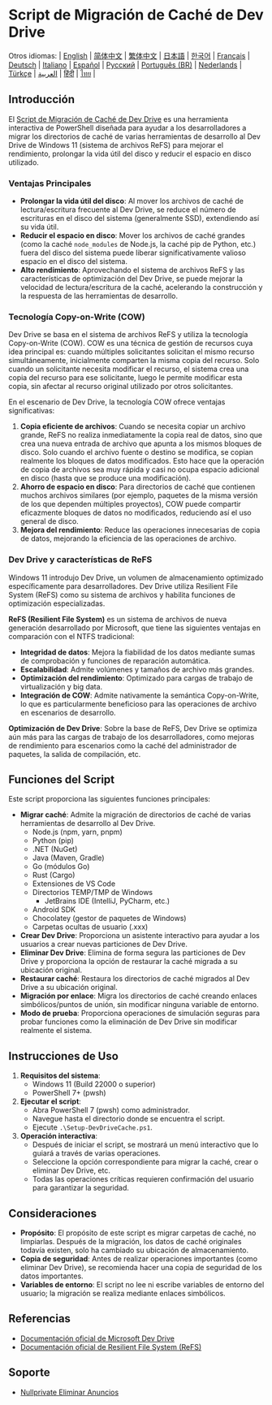 # Script de Migración de Caché de Dev Drive

Otros idiomas:
| [English](README.en-us.md) | [简体中文](README.md) | [繁体中文](README.zh-tw.md) | [日本語](README.ja-jp.md) | [한국어](README.ko-kr.md) | [Français](README.fr-fr.md) | [Deutsch](README.de-de.md) | [Italiano](README.it-it.md) | [Español](README.es-es.md) | [Русский](README.ru-ru.md) | [Português (BR)](README.pt-br.md) | [Nederlands](README.nl-nl.md) | [Türkçe](README.tr-tr.md) | [العربية](README.ar-sa.md) | [हिंदी](README.hi-in.md) | [ไทย](README.th-th.md) |

## Introducción

El [Script de Migración de Caché de Dev Drive](https://github.com/jqknono/migrate-to-win11-dev-drive) es una herramienta interactiva de PowerShell diseñada para ayudar a los desarrolladores a migrar los directorios de caché de varias herramientas de desarrollo al Dev Drive de Windows 11 (sistema de archivos ReFS) para mejorar el rendimiento, prolongar la vida útil del disco y reducir el espacio en disco utilizado.

### Ventajas Principales

- **Prolongar la vida útil del disco**: Al mover los archivos de caché de lectura/escritura frecuente al Dev Drive, se reduce el número de escrituras en el disco del sistema (generalmente SSD), extendiendo así su vida útil.
- **Reducir el espacio en disco**: Mover los archivos de caché grandes (como la caché `node_modules` de Node.js, la caché pip de Python, etc.) fuera del disco del sistema puede liberar significativamente valioso espacio en el disco del sistema.
- **Alto rendimiento**: Aprovechando el sistema de archivos ReFS y las características de optimización del Dev Drive, se puede mejorar la velocidad de lectura/escritura de la caché, acelerando la construcción y la respuesta de las herramientas de desarrollo.

### Tecnología Copy-on-Write (COW)

Dev Drive se basa en el sistema de archivos ReFS y utiliza la tecnología Copy-on-Write (COW). COW es una técnica de gestión de recursos cuya idea principal es: cuando múltiples solicitantes solicitan el mismo recurso simultáneamente, inicialmente comparten la misma copia del recurso. Solo cuando un solicitante necesita modificar el recurso, el sistema crea una copia del recurso para ese solicitante, luego le permite modificar esta copia, sin afectar al recurso original utilizado por otros solicitantes.

En el escenario de Dev Drive, la tecnología COW ofrece ventajas significativas:

1.  **Copia eficiente de archivos**: Cuando se necesita copiar un archivo grande, ReFS no realiza inmediatamente la copia real de datos, sino que crea una nueva entrada de archivo que apunta a los mismos bloques de disco. Solo cuando el archivo fuente o destino se modifica, se copian realmente los bloques de datos modificados. Esto hace que la operación de copia de archivos sea muy rápida y casi no ocupa espacio adicional en disco (hasta que se produce una modificación).
2.  **Ahorro de espacio en disco**: Para directorios de caché que contienen muchos archivos similares (por ejemplo, paquetes de la misma versión de los que dependen múltiples proyectos), COW puede compartir eficazmente bloques de datos no modificados, reduciendo así el uso general de disco.
3.  **Mejora del rendimiento**: Reduce las operaciones innecesarias de copia de datos, mejorando la eficiencia de las operaciones de archivo.

### Dev Drive y características de ReFS

Windows 11 introdujo Dev Drive, un volumen de almacenamiento optimizado específicamente para desarrolladores. Dev Drive utiliza Resilient File System (ReFS) como su sistema de archivos y habilita funciones de optimización especializadas.

**ReFS (Resilient File System)** es un sistema de archivos de nueva generación desarrollado por Microsoft, que tiene las siguientes ventajas en comparación con el NTFS tradicional:

- **Integridad de datos**: Mejora la fiabilidad de los datos mediante sumas de comprobación y funciones de reparación automática.
- **Escalabilidad**: Admite volúmenes y tamaños de archivo más grandes.
- **Optimización del rendimiento**: Optimizado para cargas de trabajo de virtualización y big data.
- **Integración de COW**: Admite nativamente la semántica Copy-on-Write, lo que es particularmente beneficioso para las operaciones de archivo en escenarios de desarrollo.

**Optimización de Dev Drive**: Sobre la base de ReFS, Dev Drive se optimiza aún más para las cargas de trabajo de los desarrolladores, como mejoras de rendimiento para escenarios como la caché del administrador de paquetes, la salida de compilación, etc.

## Funciones del Script

Este script proporciona las siguientes funciones principales:

- **Migrar caché**: Admite la migración de directorios de caché de varias herramientas de desarrollo al Dev Drive.
  - Node.js (npm, yarn, pnpm)
  - Python (pip)
  - .NET (NuGet)
  - Java (Maven, Gradle)
  - Go (módulos Go)
  - Rust (Cargo)
  - Extensiones de VS Code
  - Directorios TEMP/TMP de Windows
    - JetBrains IDE (IntelliJ, PyCharm, etc.)
  - Android SDK
  - Chocolatey (gestor de paquetes de Windows)
  - Carpetas ocultas de usuario (.xxx)
- **Crear Dev Drive**: Proporciona un asistente interactivo para ayudar a los usuarios a crear nuevas particiones de Dev Drive.
- **Eliminar Dev Drive**: Elimina de forma segura las particiones de Dev Drive y proporciona la opción de restaurar la caché migrada a su ubicación original.
- **Restaurar caché**: Restaura los directorios de caché migrados al Dev Drive a su ubicación original.
- **Migración por enlace**: Migra los directorios de caché creando enlaces simbólicos/puntos de unión, sin modificar ninguna variable de entorno.
- **Modo de prueba**: Proporciona operaciones de simulación seguras para probar funciones como la eliminación de Dev Drive sin modificar realmente el sistema.

## Instrucciones de Uso

1.  **Requisitos del sistema**:
    - Windows 11 (Build 22000 o superior)
    - PowerShell 7+ (pwsh)
2.  **Ejecutar el script**:
    - Abra PowerShell 7 (pwsh) como administrador.
    - Navegue hasta el directorio donde se encuentra el script.
    - Ejecute `.\Setup-DevDriveCache.ps1`.
3.  **Operación interactiva**:
    - Después de iniciar el script, se mostrará un menú interactivo que lo guiará a través de varias operaciones.
    - Seleccione la opción correspondiente para migrar la caché, crear o eliminar Dev Drive, etc.
    - Todas las operaciones críticas requieren confirmación del usuario para garantizar la seguridad.

## Consideraciones

- **Propósito**: El propósito de este script es migrar carpetas de caché, no limpiarlas. Después de la migración, los datos de caché originales todavía existen, solo ha cambiado su ubicación de almacenamiento.
- **Copia de seguridad**: Antes de realizar operaciones importantes (como eliminar Dev Drive), se recomienda hacer una copia de seguridad de los datos importantes.
- **Variables de entorno**: El script no lee ni escribe variables de entorno del usuario; la migración se realiza mediante enlaces simbólicos.

## Referencias

- [Documentación oficial de Microsoft Dev Drive](https://learn.microsoft.com/en-us/windows/dev-drive/)
- [Documentación oficial de Resilient File System (ReFS)](https://learn.microsoft.com/en-us/windows-server/storage/refs/refs-overview)

## Soporte

- [Nullprivate Eliminar Anuncios](https://www.nullprivate.com)